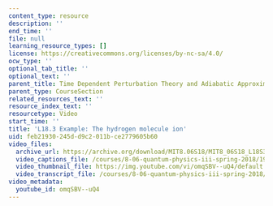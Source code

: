```yaml
---
content_type: resource
description: ''
end_time: ''
file: null
learning_resource_types: []
license: https://creativecommons.org/licenses/by-nc-sa/4.0/
ocw_type: ''
optional_tab_title: ''
optional_text: ''
parent_title: Time Dependent Perturbation Theory and Adiabatic Approximation
parent_type: CourseSection
related_resources_text: ''
resource_index_text: ''
resourcetype: Video
start_time: ''
title: 'L18.3 Example: The hydrogen molecule ion'
uid: feb21930-245d-d9c2-011b-ce2779605b60
video_files:
  archive_url: https://archive.org/download/MIT8.06S18/MIT8_06S18_L18S3_300k.mp4
  video_captions_file: /courses/8-06-quantum-physics-iii-spring-2018/197068ca26a3567fa658923e006ae247_omqSBV--uQ4.vtt
  video_thumbnail_file: https://img.youtube.com/vi/omqSBV--uQ4/default.jpg
  video_transcript_file: /courses/8-06-quantum-physics-iii-spring-2018/ef54d75a9123941832540a80b36f8e8b_omqSBV--uQ4.pdf
video_metadata:
  youtube_id: omqSBV--uQ4
---
```

